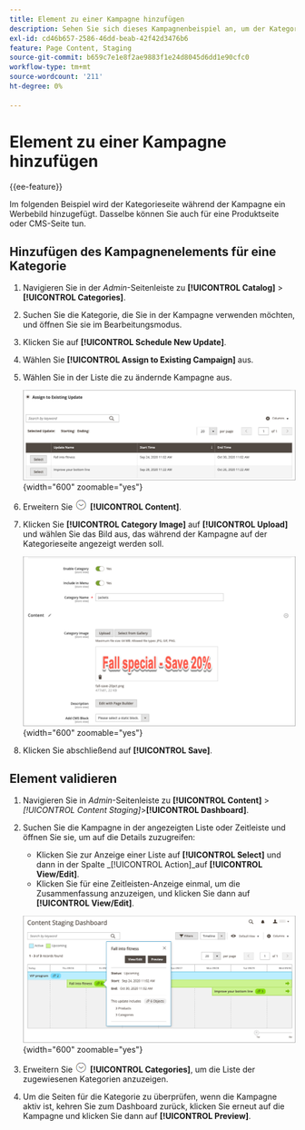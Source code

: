 ```yaml
---
title: Element zu einer Kampagne hinzufügen
description: Sehen Sie sich dieses Kampagnenbeispiel an, um der Kategorieseite während der Kampagne ein Werbebild hinzuzufügen.
exl-id: cd46b657-2586-46dd-beab-42f42d3476b6
feature: Page Content, Staging
source-git-commit: b659c7e1e8f2ae9883f1e24d8045d6dd1e90cfc0
workflow-type: tm+mt
source-wordcount: '211'
ht-degree: 0%

---
```


# Element zu einer Kampagne hinzufügen

{{ee-feature}}

Im folgenden Beispiel wird der Kategorieseite während der Kampagne ein Werbebild hinzugefügt. Dasselbe können Sie auch für eine Produktseite oder CMS-Seite tun.

## Hinzufügen des Kampagnenelements für eine Kategorie

1. Navigieren Sie in der _Admin_-Seitenleiste zu **[!UICONTROL Catalog]** > **[!UICONTROL Categories]**.

1. Suchen Sie die Kategorie, die Sie in der Kampagne verwenden möchten, und öffnen Sie sie im Bearbeitungsmodus.

1. Klicken Sie auf **[!UICONTROL Schedule New Update]**.

1. Wählen Sie **[!UICONTROL Assign to Existing Campaign]** aus.

1. Wählen Sie in der Liste die zu ändernde Kampagne aus.

   ![Zuweisen zu einer vorhandenen Kampagne](./assets/content-staging-assign-to-existing-campaign.png){width="600" zoomable="yes"}

1. Erweitern Sie ![Erweiterungsauswahl](../assets/icon-display-expand.png) **[!UICONTROL Content]**.

1. Klicken Sie **[!UICONTROL Category Image]** auf **[!UICONTROL Upload]** und wählen Sie das Bild aus, das während der Kampagne auf der Kategorieseite angezeigt werden soll.

   ![Kategoriebild hinzufügen](./assets/content-staging-existing-category-image.png){width="600" zoomable="yes"}

1. Klicken Sie abschließend auf **[!UICONTROL Save]**.

## Element validieren

1. Navigieren Sie in _Admin_-Seitenleiste zu **[!UICONTROL Content]** > _[!UICONTROL Content Staging]_>**[!UICONTROL Dashboard]**.

1. Suchen Sie die Kampagne in der angezeigten Liste oder Zeitleiste und öffnen Sie sie, um auf die Details zuzugreifen:

   - Klicken Sie zur Anzeige einer Liste auf **[!UICONTROL Select]** und dann in der Spalte _[!UICONTROL Action]_auf **[!UICONTROL View/Edit]**.
   - Klicken Sie für eine Zeitleisten-Anzeige einmal, um die Zusammenfassung anzuzeigen, und klicken Sie dann auf **[!UICONTROL View/Edit]**.

   ![Kampagnendetails](./assets/content-staging-dashboard-summary.png){width="600" zoomable="yes"}

1. Erweitern Sie ![Erweiterungsauswahl](../assets/icon-display-expand.png) **[!UICONTROL Categories]**, um die Liste der zugewiesenen Kategorien anzuzeigen.

1. Um die Seiten für die Kategorie zu überprüfen, wenn die Kampagne aktiv ist, kehren Sie zum Dashboard zurück, klicken Sie erneut auf die Kampagne und klicken Sie dann auf **[!UICONTROL Preview]**.

